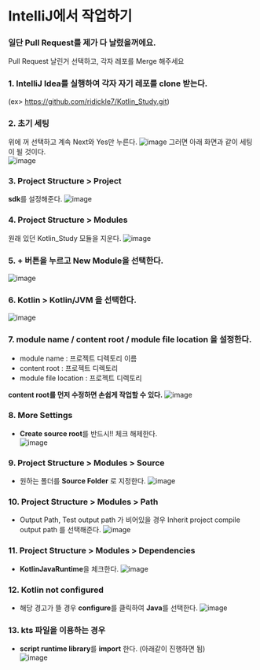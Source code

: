 # IntelliJ에서 작업하기

### 일단 Pull Request를 제가 다 날렸을꺼에요.
Pull Request 날린거 선택하고, 각자 레포를 Merge 해주세요

### 1. IntelliJ Idea를 실행하여 각자 자기 레포를 clone 받는다.
(ex> https://github.com/ridickle7/Kotlin_Study.git)

### 2. 초기 세팅
위에 꺼 선택하고 계속 Next와 Yes만 누른다.
![image](https://github.com/ridickle7/Kotlin_Study/blob/master/0_study/0_reference/00_select_top%20&%20only%20next%20and%20yes.png?raw=true)
그러면 아래 화면과 같이 세팅이 될 것이다.  
![image](https://github.com/ridickle7/Kotlin_Study/blob/master/0_study/0_reference/first_status_project.png?raw=true)

### 3. Project Structure > Project 
**sdk**를 설정해준다.
![image](https://github.com/ridickle7/Kotlin_Study/blob/master/0_study/0_reference/01_setting_sdk.png?raw=true)

### 4. Project Structure > Modules
원래 있던 Kotlin_Study 모듈을 지운다.
![image](https://github.com/ridickle7/Kotlin_Study/blob/master/0_study/0_reference/02_prev_module_delete.png?raw=true)

### 5. + 버튼을 누르고 New Module을 선택한다.
![image](https://github.com/ridickle7/Kotlin_Study/blob/master/0_study/0_reference/03_plus_new_module.png?raw=true)

### 6. Kotlin > Kotlin/JVM 을 선택한다.
![image](https://github.com/ridickle7/Kotlin_Study/blob/master/0_study/0_reference/04_select_jvm.png?raw=true)

### 7. module name / content root / module file location 을 설정한다.
- module name : 프로젝트 디렉토리 이름
- content root : 프로젝트 디렉토리
- module file location : 프로젝트 디렉토리

**content root를 먼저 수정하면 손쉽게 작업할 수 있다.**
![image](https://github.com/ridickle7/Kotlin_Study/blob/master/0_study/0_reference/05_1_set_content_root_project_directory.png?raw=true)

### 8. More Settings
- **Create source root**를 반드시!! 체크 해제한다.  
![image](https://github.com/ridickle7/Kotlin_Study/blob/master/0_study/0_reference/05_2_not_checked_src.png?raw=true)

### 9. Project Structure > Modules > Source 
- 원하는 폴더를 **Source Folder** 로 지정한다.
![image](https://github.com/ridickle7/Kotlin_Study/blob/master/0_study/0_reference/06_set_sources_dir.png?raw=true)

### 10. Project Structure > Modules > Path 
- Output Path, Test output path 가 비어있을 경우 Inherit project compile output path 를 선택해준다.
![image](https://github.com/ridickle7/Kotlin_Study/blob/master/0_study/0_reference/07_set_path.png?raw=true)

### 11. Project Structure > Modules > Dependencies 
- **KotlinJavaRuntime**을 체크한다.
![image](https://github.com/ridickle7/Kotlin_Study/blob/master/0_study/0_reference/08_check_dependencies_KotlinJavaRuntime.png?raw=true)

### 12. Kotlin not configured 
- 해당 경고가 뜰 경우 **configure**를 클릭하여 **Java**를 선택한다.
![image](https://github.com/ridickle7/Kotlin_Study/blob/master/0_study/0_reference/09_set_kotlin_configure.png?raw=true)

### 13. kts 파일을 이용하는 경우 
- **script runtime library**를 **import** 한다. (아래같이 진행하면 됨)  
![image](https://github.com/ridickle7/Kotlin_Study/blob/master/0_study/0_reference/10_add_script_library.png?raw=true)
